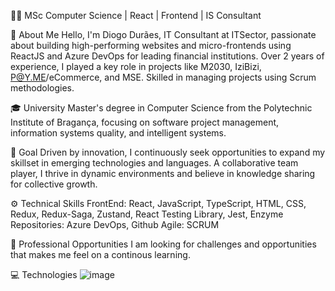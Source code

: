 👨‍💻 MSc Computer Science | React | Frontend | IS Consultant

🚀 About Me
Hello, I'm Diogo Durães, IT Consultant at ITSector, passionate about building high-performing websites and micro-frontends using ReactJS and Azure DevOps for leading financial institutions. Over 2 years of experience, I played a key role in projects like M2030, IziBizi, P@Y.ME/eCommerce, and MSE. Skilled in managing projects using Scrum methodologies.

🎓 University
Master's degree in Computer Science from the Polytechnic Institute of Bragança, focusing on software project management, information systems quality, and intelligent systems.

🎯 Goal
Driven by innovation, I continuously seek opportunities to expand my skillset in emerging technologies and languages. A collaborative team player, I thrive in dynamic environments and believe in knowledge sharing for collective growth.

⚙️ Technical Skills
FrontEnd: React, JavaScript, TypeScript, HTML, CSS, Redux, Redux-Saga, Zustand, React Testing Library, Jest, Enzyme
Repositories: Azure DevOps, Github
Agile: SCRUM

💼 Professional Opportunities
I am looking for challenges and opportunities that makes me feel on a continous learning.

💻 Technologies
![image](https://github.com/DiogoAndreMachadoDuraes/DiogoDuraes/assets/61517303/ddf43ceb-4c3c-4b85-ba9a-9968f8e686f5)

